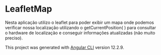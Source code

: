 # LeafletMap

Nesta aplicação utilizo o leaflet para poder exibir um mapa onde podemos verificar nossa localização utilizando o getCurrentPosition( ) para consultar o hardware de localização e conseguir informações atualizadas (não muito preciso).

This project was generated with [Angular CLI](https://github.com/angular/angular-cli) version 12.2.9.
